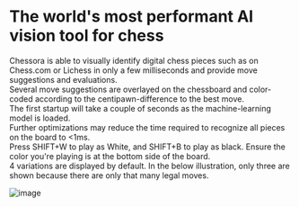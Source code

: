 # The world's most performant AI vision tool for chess

Chessora is able to visually identify digital chess pieces such as on Chess.com or Lichess in only a few milliseconds and provide move suggestions and evaluations. </br>
Several move suggestions are overlayed on the chessboard and color-coded according to the centipawn-difference to the best move. </br>
The first startup will take a couple of seconds as the machine-learning model is loaded. </br>
Further optimizations may reduce the time required to recognize all pieces on the board to <1ms. </br>
Press SHIFT+W to play as White, and SHIFT+B to play as black. Ensure the color you're playing is at the bottom side of the board. </br>
4 variations are displayed by default. In the below illustration, only three are shown because there are only that many legal moves. </br>

![image](https://github.com/user-attachments/assets/5f406f00-5370-415e-a81f-5e6561f0bafa)
